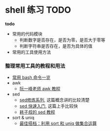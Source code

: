 # shell 练习 TODO

**todo**
- 常用的代码模块
    - 判断数字是否存在，是否为零，是否大于零等
    - 判断字符串是否存在，是否为具体的值
- 常用的工具使用方法

### 整理常用工具的教程和用法
- [常用 bash 命令一览](https://linhaorong.top/blog/linux/commands/)
- awk 
  - [阮一峰老师 awk 教程](http://www.ruanyifeng.com/blog/2018/11/awk.html)
- sed
  - [sed修炼系列](https://www.cnblogs.com/f-ck-need-u/p/7488469.html), 这篇概念讲的比较清楚
  - [sed 快速入门](https://juejin.im/post/5ce5190b5188252dbb08baa8), 这篇上手比较快
  - [耗子叔的 sed 教程](https://coolshell.cn/articles/9104.html)
- sort & uniq
  - [最佳搭档：利用 sort 和 uniq 做集合运算](https://liam.page/2016/05/05/best-match-using-sort-and-uniq-to-do-set-operations/)
